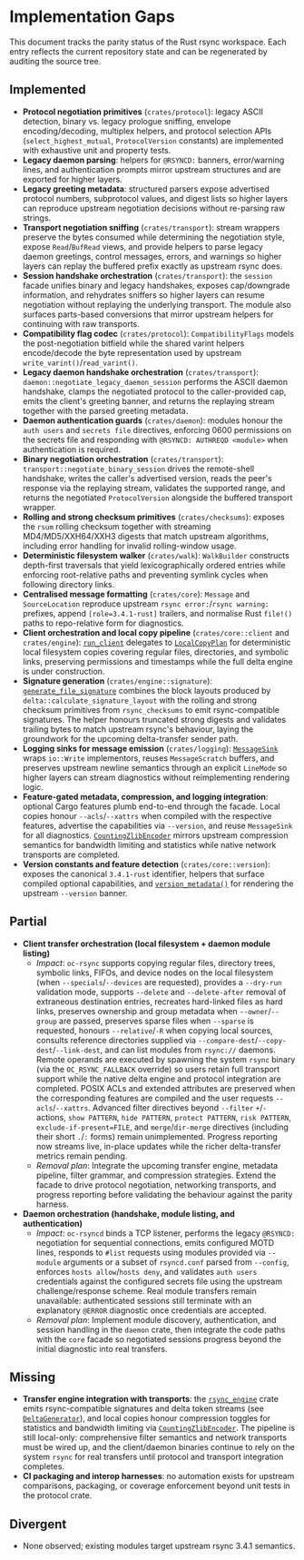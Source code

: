 # Implementation Gaps

This document tracks the parity status of the Rust rsync workspace. Each entry reflects the
current repository state and can be regenerated by auditing the source tree.

## Implemented
- **Protocol negotiation primitives** (`crates/protocol`): legacy ASCII detection, binary vs.
  legacy prologue sniffing, envelope encoding/decoding, multiplex helpers, and protocol
  selection APIs (`select_highest_mutual`, `ProtocolVersion` constants) are implemented with
  exhaustive unit and property tests.
- **Legacy daemon parsing**: helpers for `@RSYNCD:` banners, error/warning lines, and
  authentication prompts mirror upstream structures and are exported for higher layers.
- **Legacy greeting metadata**: structured parsers expose advertised protocol numbers,
  subprotocol values, and digest lists so higher layers can reproduce upstream
  negotiation decisions without re-parsing raw strings.
- **Transport negotiation sniffing** (`crates/transport`): stream wrappers preserve the
  bytes consumed while determining the negotiation style, expose `Read`/`BufRead`
  views, and provide helpers to parse legacy daemon greetings, control messages,
  errors, and warnings so higher layers can replay the buffered prefix exactly as
  upstream rsync does.
- **Session handshake orchestration** (`crates/transport`): the `session`
  facade unifies binary and legacy handshakes, exposes cap/downgrade
  information, and rehydrates sniffers so higher layers can resume negotiation
  without replaying the underlying transport. The module also surfaces parts-based
  conversions that mirror upstream helpers for continuing with raw transports.
- **Compatibility flag codec** (`crates/protocol`): `CompatibilityFlags` models the
  post-negotiation bitfield while the shared varint helpers encode/decode the
  byte representation used by upstream `write_varint()`/`read_varint()`.
- **Legacy daemon handshake orchestration** (`crates/transport`):
  `daemon::negotiate_legacy_daemon_session` performs the ASCII daemon handshake,
  clamps the negotiated protocol to the caller-provided cap, emits the client's
  greeting banner, and returns the replaying stream together with the parsed
  greeting metadata.
- **Daemon authentication guards** (`crates/daemon`): modules honour the
  `auth users` and `secrets file` directives, enforcing 0600 permissions on
  the secrets file and responding with `@RSYNCD: AUTHREQD <module>` when
  authentication is required.
- **Binary negotiation orchestration** (`crates/transport`):
  `transport::negotiate_binary_session` drives the remote-shell handshake,
  writes the caller's advertised version, reads the peer's response via the
  replaying stream, validates the supported range, and returns the negotiated
  `ProtocolVersion` alongside the buffered transport wrapper.
- **Rolling and strong checksum primitives** (`crates/checksums`): exposes the `rsum`
  rolling checksum together with streaming MD4/MD5/XXH64/XXH3 digests that match upstream
  algorithms, including error handling for invalid rolling-window usage.
- **Deterministic filesystem walker** (`crates/walk`): `WalkBuilder` constructs depth-first
  traversals that yield lexicographically ordered entries while enforcing root-relative paths
  and preventing symlink cycles when following directory links.
- **Centralised message formatting** (`crates/core`): `Message` and `SourceLocation`
  reproduce upstream `rsync error:`/`rsync warning:` prefixes, append
  `[role=3.4.1-rust]` trailers, and normalise Rust `file!()` paths to
  repo-relative form for diagnostics.
- **Client orchestration and local copy pipeline** (`crates/core::client` and
  `crates/engine`): [`run_client`](../crates/core/src/client.rs) delegates to
  [`LocalCopyPlan`](../crates/engine/src/local_copy.rs) for deterministic local
  filesystem copies covering regular files, directories, and symbolic links,
  preserving permissions and timestamps while the full delta engine is under
  construction.
- **Signature generation** (`crates/engine::signature`):
  [`generate_file_signature`](../crates/engine/src/signature.rs) combines the
  block layouts produced by `delta::calculate_signature_layout` with the
  rolling and strong checksum primitives from `rsync_checksums` to emit
  rsync-compatible signatures. The helper honours truncated strong digests and
  validates trailing bytes to match upstream rsync's behaviour, laying the
  groundwork for the upcoming delta-transfer sender path.
- **Logging sinks for message emission** (`crates/logging`):
  [`MessageSink`](../crates/logging/src/lib.rs) wraps `io::Write`
  implementors, reuses `MessageScratch` buffers, and preserves upstream newline
  semantics through an explicit `LineMode` so higher layers can stream
  diagnostics without reimplementing rendering logic.
- **Feature-gated metadata, compression, and logging integration**: optional
  Cargo features plumb end-to-end through the facade. Local copies honour
  `--acls`/`--xattrs` when compiled with the respective features, advertise the
  capabilities via `--version`, and reuse `MessageSink` for all diagnostics.
  [`CountingZlibEncoder`](../crates/compress/src/zlib.rs) mirrors upstream
  compression semantics for bandwidth limiting and statistics while native
  network transports are completed.
- **Version constants and feature detection** (`crates/core::version`): exposes
  the canonical `3.4.1-rust` identifier, helpers that surface compiled optional
  capabilities, and [`version_metadata()`](../crates/core/src/version.rs) for
  rendering the upstream `--version` banner.

## Partial
- **Client transfer orchestration (local filesystem + daemon module listing)**
  - *Impact*: `oc-rsync` supports copying regular files, directory trees,
    symbolic links, FIFOs, and device nodes on the local filesystem (when
    `--specials`/`--devices` are requested), provides
    a `--dry-run` validation mode, supports `--delete` and `--delete-after` removal of extraneous
    destination entries, recreates hard-linked files as hard links, preserves
    ownership and group metadata when `--owner`/`--group` are passed, preserves
    sparse files when `--sparse` is requested, honours `--relative`/`-R` when
    copying local sources, consults reference directories supplied via
    `--compare-dest`/`--copy-dest`/`--link-dest`, and can list modules from
    `rsync://` daemons. Remote
    operands are executed by spawning the system `rsync` binary (via the
    `OC_RSYNC_FALLBACK` override) so users retain full transport support while
    the native delta engine and protocol integration are completed. POSIX ACLs
    and extended attributes are preserved when the corresponding features are
    compiled and the user requests `--acls`/`--xattrs`. Advanced filter directives beyond
    `--filter` `+`/`-` actions, `show PATTERN`, `hide PATTERN`,
    `protect PATTERN`, `risk PATTERN`, `exclude-if-present=FILE`, and
    `merge`/`dir-merge` directives (including their short `.`/`:` forms)
    remain unimplemented. Progress reporting now streams live, in-place updates
    while the richer delta-transfer metrics remain pending.
  - *Removal plan*: Integrate the upcoming transfer engine, metadata pipeline,
    filter grammar, and compression strategies. Extend the facade to drive
    protocol negotiation, networking transports, and progress reporting before
    validating the behaviour against the parity harness.
- **Daemon orchestration (handshake, module listing, and authentication)**
  - *Impact*: `oc-rsyncd` binds a TCP listener, performs the legacy
    `@RSYNCD:` negotiation for sequential connections, emits configured MOTD
    lines, responds to `#list` requests using modules provided via
    `--module` arguments or a subset of `rsyncd.conf` parsed from `--config`,
    enforces `hosts allow`/`hosts deny`, and validates `auth users` credentials
    against the configured secrets file using the upstream challenge/response
    scheme. Real module transfers remain unavailable: authenticated sessions
    still terminate with an explanatory `@ERROR` diagnostic once
    credentials are accepted.
  - *Removal plan*: Implement module discovery, authentication, and session
    handling in the `daemon` crate, then integrate the code paths with the
    `core` facade so negotiated sessions progress beyond the initial diagnostic
    into real transfers.

## Missing
- **Transfer engine integration with transports**: the
  [`rsync_engine`](../crates/engine/src/delta/) crate emits rsync-compatible
  signatures and delta token streams (see
  [`DeltaGenerator`](../crates/engine/src/delta/generator.rs)), and local copies
  honour compression toggles for statistics and bandwidth limiting via
  [`CountingZlibEncoder`](../crates/engine/src/local_copy.rs). The pipeline is
  still local-only: comprehensive filter semantics and network transports must
  be wired up, and the client/daemon binaries continue to rely on the system
  `rsync` for real transfers until protocol and transport integration completes.
- **CI packaging and interop harnesses**: no automation exists for upstream comparisons,
  packaging, or coverage enforcement beyond unit tests in the protocol crate.

## Divergent
- None observed; existing modules target upstream rsync 3.4.1 semantics.
